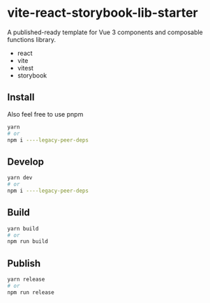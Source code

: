 # vite-react-storybook-lib-starter

A published-ready template for Vue 3 components and composable functions library.

- react
- vite
- vitest
- storybook

## Install

Also feel free to use pnpm

```bash
yarn
# or
npm i ----legacy-peer-deps 
```

## Develop

```bash
yarn dev
# or
npm i ----legacy-peer-deps 
```

## Build

```bash
yarn build
# or
npm run build
```

## Publish

```bash
yarn release
# or
npm run release
```
